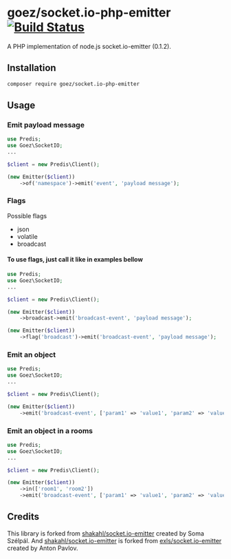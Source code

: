 # goez/socket.io-php-emitter [![Build Status](https://travis-ci.org/goez-tools/socket.io-php-emitter.svg?branch=master)](https://travis-ci.org/goez-tools/socket.io-php-emitter)

A PHP implementation of node.js socket.io-emitter (0.1.2).

## Installation

```bash
composer require goez/socket.io-php-emitter
```

## Usage

### Emit payload message
```php
use Predis;
use Goez\SocketIO;
...

$client = new Predis\Client();

(new Emitter($client))
    ->of('namespace')->emit('event', 'payload message');
```

### Flags
Possible flags
* json
* volatile
* broadcast

#### To use flags, just call it like in examples bellow
```php
use Predis;
use Goez\SocketIO;
...

$client = new Predis\Client();

(new Emitter($client))
    ->broadcast->emit('broadcast-event', 'payload message');

(new Emitter($client))
    ->flag('broadcast')->emit('broadcast-event', 'payload message');
```

### Emit an object
```php
use Predis;
use Goez\SocketIO;
...

$client = new Predis\Client();

(new Emitter($client))
    ->emit('broadcast-event', ['param1' => 'value1', 'param2' => 'value2', ]);
```

### Emit an object in a rooms
```php
use Predis;
use Goez\SocketIO;
...

$client = new Predis\Client();

(new Emitter($client))
    ->in(['room1', 'room2'])
    ->emit('broadcast-event', ['param1' => 'value1', 'param2' => 'value2', ]);
```

## Credits

This library is forked from [shakahl/socket.io-emitter](https://github.com/shakahl/socket.io-emitter) created by Soma Szélpál. And [shakahl/socket.io-emitter](https://github.com/shakahl/socket.io-emitter) is forked from [exls/socket.io-emitter](https://github.com/exls/socket.io-emitter) created by Anton Pavlov.

